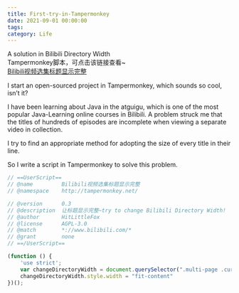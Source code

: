 ```yaml
---
title: First-try-in-Tampermonkey  
date: 2021-09-01 00:00:00  
tags:  
category: Life
---
```

A solution in Bilibili Directory Width  
Tampermonkey脚本，可点击该链接查看~  
[Bilibili视频选集标题显示完整](https://greasyfork.org/zh-CN/scripts/431806-bilibili%E8%A7%86%E9%A2%91%E9%80%89%E9%9B%86%E6%A0%87%E9%A2%98%E6%98%BE%E7%A4%BA%E5%AE%8C%E6%95%B4/code)

I start an open-sourced project in Tampermonkey, which sounds so cool, isn’t it?

I have been learning about Java in the atguigu, which is one of the most popular Java-Learning online courses in
Bilibili.
A problem struck me that the titles of hundreds of episodes are incomplete when viewing a separate video in collection.

I try to find an appropriate method for adopting the size of every title in their line.

So I write a script in Tampermonkey to solve this problem.

```javascript
// ==UserScript==
// @name         Bilibili视频选集标题显示完整
// @namespace    http://tampermonkey.net/

// @version      0.3
// @description  让标题显示完整~try to change Bilibili Directory Width!
// @author       HitLittleFox
// @license      AGPL-3.0
// @match        *://www.bilibili.com/*
// @grant        none
// ==/UserScript==

(function () {
    'use strict';
    var changeDirectoryWidth = document.querySelector(".multi-page .cur-list .list-box")
    changeDirectoryWidth.style.width = "fit-content"
})();
```